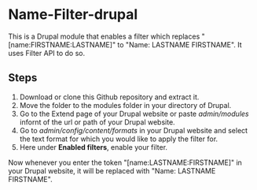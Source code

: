 # Name-Filter-drupal
This is a Drupal module that enables a filter which replaces "[name:FIRSTNAME:LASTNAME]" to "Name: LASTNAME FIRSTNAME". It uses Filter API to do so.

## Steps
1. Download or clone this Github repository and extract it.
2. Move the folder to the modules folder in your directory of Drupal.
3. Go to the Extend page of your Drupal website or paste _admin/modules_ infornt of the url or path of your Drupal website.
4. Go to _admin/config/content/formats_ in your Drupal website and select the text format for which you would like to apply the filter for.
5. Here under __Enabled filters__, enable your filter.

Now whenever you enter the token "[name:LASTNAME:FIRSTNAME]" in your Drupal website, it will be replaced with "Name: LASTNAME FIRSTNAME".
